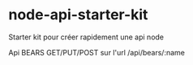 # node-api-starter-kit

Starter kit pour créer rapidement une api node

Api BEARS
GET/PUT/POST sur l'url /api/bears/:name
